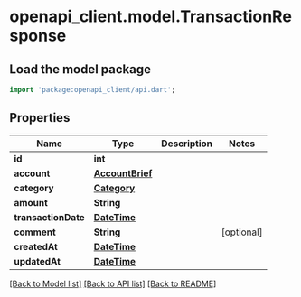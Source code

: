 # openapi_client.model.TransactionResponse

## Load the model package
```dart
import 'package:openapi_client/api.dart';
```

## Properties
| Name                | Type                                | Description | Notes      |
|---------------------|-------------------------------------|-------------|------------|
| **id**              | **int**                             |             |            |
| **account**         | [**AccountBrief**](AccountBrief.md) |             |            |
| **category**        | [**Category**](Category.md)         |             |            |
| **amount**          | **String**                          |             |            |
| **transactionDate** | [**DateTime**](DateTime.md)         |             |            |
| **comment**         | **String**                          |             | [optional] |
| **createdAt**       | [**DateTime**](DateTime.md)         |             |            |
| **updatedAt**       | [**DateTime**](DateTime.md)         |             |            |

[[Back to Model list]](../README.md#documentation-for-models) [[Back to API list]](../README.md#documentation-for-api-endpoints) [[Back to README]](../README.md)


